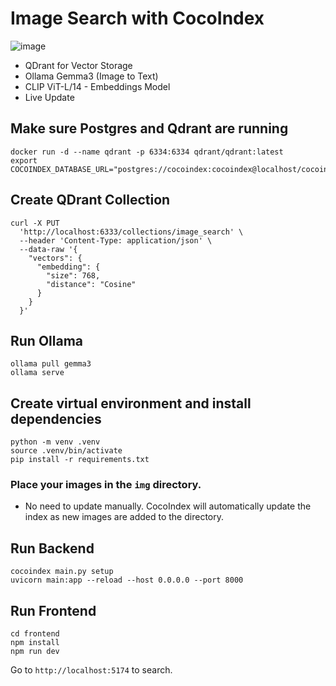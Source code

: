 # Image Search with CocoIndex

![image](https://github.com/user-attachments/assets/3a696344-c9b4-46e8-9413-6229dbb8672a)

- QDrant for Vector Storage
- Ollama Gemma3 (Image to Text)
- CLIP ViT-L/14 - Embeddings Model
- Live Update

## Make sure Postgres and Qdrant are running
```
docker run -d --name qdrant -p 6334:6334 qdrant/qdrant:latest
export COCOINDEX_DATABASE_URL="postgres://cocoindex:cocoindex@localhost/cocoindex"
```

## Create QDrant Collection
```
curl -X PUT
  'http://localhost:6333/collections/image_search' \
  --header 'Content-Type: application/json' \
  --data-raw '{
    "vectors": {
      "embedding": {
        "size": 768,
        "distance": "Cosine"
      }
    }
  }'

```

## Run Ollama
```
ollama pull gemma3
ollama serve
```

## Create virtual environment and install dependencies
```
python -m venv .venv
source .venv/bin/activate
pip install -r requirements.txt
```

### Place your images in the `img` directory.
- No need to update manually. CocoIndex will automatically update the index as new images are added to the directory.


## Run Backend
```
cocoindex main.py setup
uvicorn main:app --reload --host 0.0.0.0 --port 8000
```

## Run Frontend
```
cd frontend
npm install
npm run dev
```

Go to `http://localhost:5174` to search.

